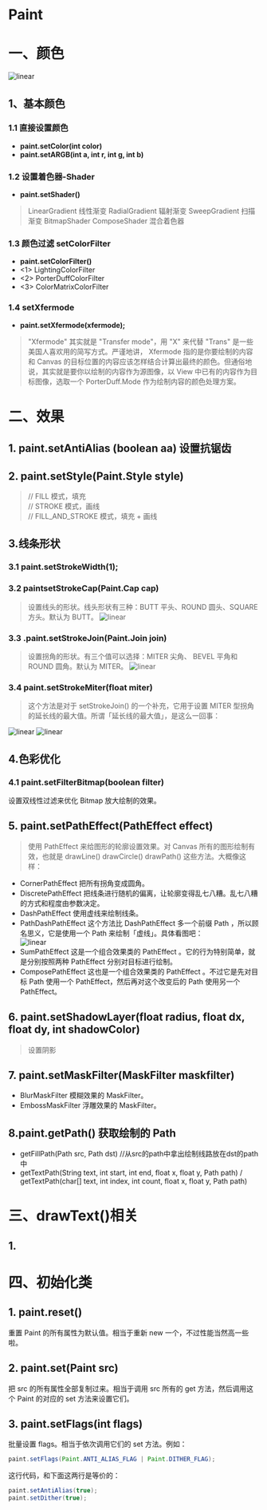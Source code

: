 # Paint 
# 一、颜色
![linear](https://github.com/IRVING18/notes/blob/master/android/file/color1.jpg)   
## 1、基本颜色
### 1.1 直接设置颜色
- **paint.setColor(int color)**
- **paint.setARGB(int a, int r, int g, int b)**
### 1.2 设置着色器-Shader
- **paint.setShader()**
> LinearGradient 线性渐变
> RadialGradient 辐射渐变
> SweepGradient 扫描渐变
> BitmapShader
> ComposeShader 混合着色器
### 1.3 颜色过滤 setColorFilter
- **paint.setColorFilter()**
- <1> LightingColorFilter
- <2> PorterDuffColorFilter
- <3> ColorMatrixColorFilter

### 1.4 setXfermode 
- **paint.setXfermode(xfermode);**
> "Xfermode" 其实就是 "Transfer mode"，用 "X" 来代替 "Trans" 是一些美国人喜欢用的简写方式。严谨地讲， Xfermode 指的是你要绘制的内容和 Canvas 的目标位置的内容应该怎样结合计算出最终的颜色。但通俗地说，其实就是要你以绘制的内容作为源图像，以 View 中已有的内容作为目标图像，选取一个 PorterDuff.Mode 作为绘制内容的颜色处理方案。

# 二、效果
## 1. paint.setAntiAlias (boolean aa) 设置抗锯齿
## 2. paint.setStyle(Paint.Style style)
> // FILL 模式，填充  
> // STROKE 模式，画线  
> // FILL_AND_STROKE 模式，填充 + 画线  
## 3.线条形状 
### 3.1 paint.setStrokeWidth(1);  
### 3.2 paintsetStrokeCap(Paint.Cap cap)
> 设置线头的形状。线头形状有三种：BUTT 平头、ROUND 圆头、SQUARE 方头。默认为 BUTT。
![linear](https://github.com/IRVING18/notes/blob/master/android/file/color2.jpg)
### 3.3 .paint.setStrokeJoin(Paint.Join join)
> 设置拐角的形状。有三个值可以选择：MITER 尖角、 BEVEL 平角和 ROUND 圆角。默认为 MITER。
![linear](https://github.com/IRVING18/notes/blob/master/android/file/color3.jpg)
### 3.4 paint.setStrokeMiter(float miter)
> 这个方法是对于 setStrokeJoin() 的一个补充，它用于设置 MITER 型拐角的延长线的最大值。所谓「延长线的最大值」，是这么一回事：  

![linear](https://github.com/IRVING18/notes/blob/master/android/file/color4.jpg)
![linear](https://github.com/IRVING18/notes/blob/master/android/file/color5.jpg)
## 4.色彩优化
### 4.1 paint.setFilterBitmap(boolean filter)
设置双线性过滤来优化 Bitmap 放大绘制的效果。
## 5. paint.setPathEffect(PathEffect effect)
> 使用 PathEffect 来给图形的轮廓设置效果。对 Canvas 所有的图形绘制有效，也就是 drawLine() drawCircle() drawPath() 这些方法。大概像这样：
- CornerPathEffect 把所有拐角变成圆角。
- DiscretePathEffect 把线条进行随机的偏离，让轮廓变得乱七八糟。乱七八糟的方式和程度由参数决定。
- DashPathEffect 使用虚线来绘制线条。
- PathDashPathEffect 这个方法比 DashPathEffect 多一个前缀 Path ，所以顾名思义，它是使用一个 Path 来绘制「虚线」。具体看图吧：  
![linear](https://github.com/IRVING18/notes/blob/master/android/file/color6.jpg)   
- SumPathEffect 这是一个组合效果类的 PathEffect 。它的行为特别简单，就是分别按照两种 PathEffect 分别对目标进行绘制。
- ComposePathEffect 这也是一个组合效果类的 PathEffect 。不过它是先对目标 Path 使用一个 PathEffect，然后再对这个改变后的 Path 使用另一个 PathEffect。
## 6. paint.setShadowLayer(float radius, float dx, float dy, int shadowColor)
> 设置阴影
## 7. paint.setMaskFilter(MaskFilter maskfilter) 
- BlurMaskFilter 模糊效果的 MaskFilter。
- EmbossMaskFilter 浮雕效果的 MaskFilter。 
## 8.paint.getPath() 获取绘制的 Path
- getFillPath(Path src, Path dst) //从src的path中拿出绘制线路放在dst的path中
- getTextPath(String text, int start, int end, float x, float y, Path path) / getTextPath(char[] text, int index, int count, float x, float y, Path path)

# 三、drawText()相关
## 1.
# 四、初始化类
## 1. paint.reset()
重置 Paint 的所有属性为默认值。相当于重新 new 一个，不过性能当然高一些啦。
## 2. paint.set(Paint src)
把 src 的所有属性全部复制过来。相当于调用 src 所有的 get 方法，然后调用这个 Paint 的对应的 set 方法来设置它们。
## 3. paint.setFlags(int flags)
批量设置 flags。相当于依次调用它们的 set 方法。例如： 
```java
paint.setFlags(Paint.ANTI_ALIAS_FLAG | Paint.DITHER_FLAG);  
```

这行代码，和下面这两行是等价的：  

```java
paint.setAntiAlias(true);  
paint.setDither(true);  
```
